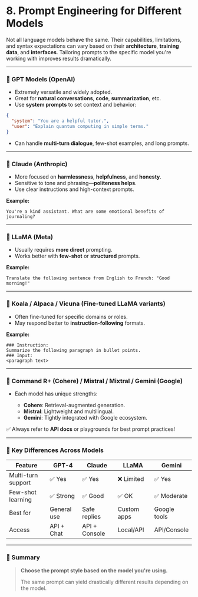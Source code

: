 # 8. Prompt Engineering for Different Models

Not all language models behave the same. Their capabilities, limitations, and syntax expectations can vary based on their **architecture**, **training data**, and **interfaces**. Tailoring prompts to the specific model you're working with improves results dramatically.

---

### 🤖 GPT Models (OpenAI)

* Extremely versatile and widely adopted.
* Great for **natural conversations**, **code**, **summarization**, etc.
* Use **system prompts** to set context and behavior:

```json
{
  "system": "You are a helpful tutor.",
  "user": "Explain quantum computing in simple terms."
}
```

* Can handle **multi-turn dialogue**, few-shot examples, and long prompts.

---

### 🔗 Claude (Anthropic)

* More focused on **harmlessness**, **helpfulness**, and **honesty**.
* Sensitive to tone and phrasing—**politeness helps**.
* Use clear instructions and high-context prompts.

**Example:**

```text
You're a kind assistant. What are some emotional benefits of journaling?
```

---

### 🦙 LLaMA (Meta)

* Usually requires **more direct** prompting.
* Works better with **few-shot** or **structured** prompts.

**Example:**

```text
Translate the following sentence from English to French: "Good morning!"
```

---

### 🐨 Koala / Alpaca / Vicuna (Fine-tuned LLaMA variants)

* Often fine-tuned for specific domains or roles.
* May respond better to **instruction-following** formats.

**Example:**

```text
### Instruction:
Summarize the following paragraph in bullet points.
### Input:
<paragraph text>
```

---

### 🧪 Command R+ (Cohere) / Mistral / Mixtral / Gemini (Google)

* Each model has unique strengths:

  * **Cohere**: Retrieval-augmented generation.
  * **Mistral**: Lightweight and multilingual.
  * **Gemini**: Tightly integrated with Google ecosystem.

✅ Always refer to **API docs** or playgrounds for best prompt practices!

---

### 🧠 Key Differences Across Models

| Feature            | GPT-4       | Claude        | LLaMA       | Gemini       |
| ------------------ | ----------- | ------------- | ----------- | ------------ |
| Multi-turn support | ✅ Yes       | ✅ Yes         | ❌ Limited   | ✅ Yes        |
| Few-shot learning  | ✅ Strong    | ✅ Good        | ✅ OK        | ✅ Moderate   |
| Best for           | General use | Safe replies  | Custom apps | Google tools |
| Access             | API + Chat  | API + Console | Local/API   | API/Console  |

---

### 🎯 Summary

> **Choose the prompt style based on the model you're using.**
>
> The same prompt can yield drastically different results depending on the model.

